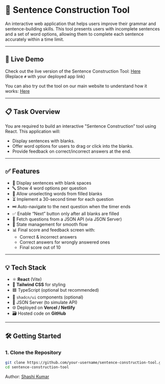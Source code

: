 # 📝 Sentence Construction Tool

An interactive web application that helps users improve their grammar and sentence-building skills. This tool presents users with incomplete sentences and a set of word options, allowing them to complete each sentence accurately within a time limit.

---

## 🚀 Live Demo

Check out the live version of the Sentence Construction Tool: [Here](#)  
(Replace `#` with your deployed app link)

You can also try out the tool on our main website to understand how it works: [Here](#)

---

## 📋 Task Overview

You are required to build an interactive "Sentence Construction” tool using React. This application will:

- Display sentences with blanks.
- Offer word options for users to drag or click into the blanks.
- Provide feedback on correct/incorrect answers at the end.

---

## ✅ Features

- 🧩 Display sentences with blank spaces
- 🔤 Show 4 word options per question
- 🔁 Allow unselecting words from filled blanks
- ⏳ Implement a 30-second timer for each question
- ⏭️ Auto-navigate to the next question when the timer ends
- ✅ Enable “Next” button only after all blanks are filled
- 🔗 Fetch questions from a JSON API (via JSON Server)
- 🧠 State management for smooth flow
- 📊 Final score and feedback screen with:
  - Correct & incorrect answers
  - Correct answers for wrongly answered ones
  - Final score out of 10

---

## 💡 Tech Stack

- ⚛️ **React** (Vite)
- 🎨 **Tailwind CSS** for styling
- 🟦 TypeScript (optional but recommended)
- 🧱 `shadcn/ui` components (optional)
- 🔁 JSON Server (to simulate API)
- 🌐 Deployed on **Vercel / Netlify**
- 🗃️ Hosted code on **GitHub**

---

## 🛠️ Getting Started

### 1. Clone the Repository

```bash
git clone https://github.com/your-username/sentence-construction-tool.git
cd sentence-construction-tool

```

Author: [Shashi Kumar](mailto:shashikrpatwa.work36@gmail.com)